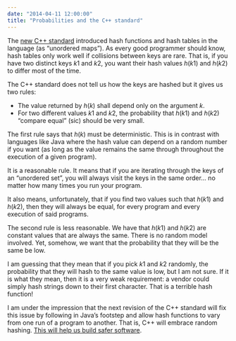 ```yaml
---
date: "2014-04-11 12:00:00"
title: "Probabilities and the C++ standard"
---
```




The [new C++ standard](http://www.open-std.org/jtc1/sc22/wg21/docs/papers/2013/n3690.pdfâ€Ž) introduced hash functions and hash tables in the language (as &ldquo;unordered maps&rdquo;).
As every good programmer should know, hash tables only work well if collisions between keys are rare. That is, if you have two distinct keys <em>k</em>1 and <em>k</em>2, you want their hash values <em>h</em>(<em>k</em>1) and <em>h</em>(<em>k</em>2) to differ most of the time.

The C++ standard does not tell us how the keys are hashed but it gives us two rules:

- The value returned by <em>h</em>(<em>k</em>) shall depend only on the argument <em>k</em>.
- For two different values <em>k</em>1 and <em>k</em>2, the probability that <em>h</em>(<em>k</em>1) and <em>h</em>(<em>k</em>2) &ldquo;compare equal&rdquo; (sic) should be very small.


The first rule says that <em>h</em>(<em>k</em>) must be deterministic. This is in contrast with languages like Java where the hash value can depend on a random number if you want (as long as the value remains the same through throughout the execution of a given program).

It is a reasonable rule. It means that if you are iterating through the keys of an &ldquo;unordered set&rdquo;, you will always visit the keys in the same order&hellip; no matter how many times you run your program.

It also means, unfortunately, that if you find two values such that <em>h</em>(<em>k</em>1) and <em>h</em>(<em>k</em>2), then they will always be equal, for every program and every execution of said programs.

The second rule is less reasonable. We have that <em>h</em>(<em>k</em>1) and <em>h</em>(<em>k</em>2) are constant values that are always the same. There is no random model involved. Yet, somehow, we want that the probability that they will be the same be low.

I am guessing that they mean that if you pick <em>k</em>1 and <em>k</em>2 randomly, the probability that they will hash to the same value is low, but I am not sure. If it is what they mean, then it is a very weak requirement: a vendor could simply hash strings down to their first character. That is a terrible hash function!

I am under the impression that the next revision of the C++ standard will fix this issue by following in Java&rsquo;s footstep and allow hash functions to vary from one run of a program to another. That is, C++ will embrace random hashing. [This will help us build safer software](/lemire/blog/2012/01/17/use-random-hashing-if-you-care-about-security/).

